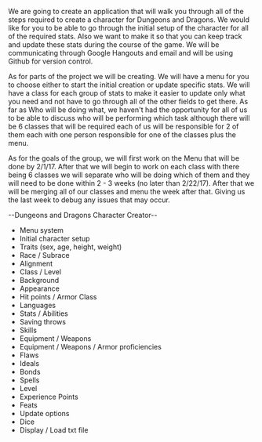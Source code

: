 We are going to create an application that will walk you through all of the steps required to create a character for Dungeons and Dragons.﻿﻿﻿﻿﻿﻿﻿﻿﻿﻿﻿ We would like for you to be able to go through the initial setup of the character for all of the required stats. Also we want to make it so that you can keep track and update these stats during the course of the game. We will be communicating through Google Hangouts and email and will be using Github for version control.

As for parts of the project we will be creating. We will have a menu for you to choose either to start the initial creation or update specific stats. We will have a class for each group of stats to make it easier to update only what you need and not have to go through all of the other fields to get there. As far as Who will be doing what, we haven't had the opportunity for all of us to be able to discuss who will be performing which task although there will be 6 classes that will be required each of us will be responsible for 2 of them each with one person responsible for one of the classes plus the menu.

As for the goals of the group, we will first work on the Menu that will be done by 2/1/17. After that we will begin to work on each class with there being 6 classes we will separate who will be doing which of them and they will need to be done within 2 - 3 weeks (no later than 2/22/17).  After that we will be merging all of our classes and menu the week after that. Giving us the last week to debug any issues that may occur.

--Dungeons and Dragons Character Creator--
- Menu system
- Initial character setup
- Traits (sex, age, height, weight)
- Race / Subrace
- Alignment
- Class / Level
- Background
- Appearance 
- Hit points / Armor Class 
- Languages
- Stats / Abilities
- Saving throws
- Skills
- Equipment / Weapons
- Equipment / Weapons / Armor proficiencies 
- Flaws
- Ideals 
- Bonds
- Spells
- Level
- Experience Points
- Feats
- Update options
- Dice
- Display / Load txt file
